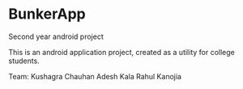 # BunkerApp
Second year android project


This is an android application project, created as a utility for college students.

Team:
Kushagra Chauhan
Adesh Kala
Rahul Kanojia
